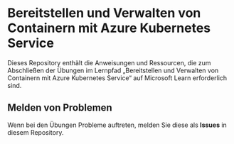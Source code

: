 # Bereitstellen und Verwalten von Containern mit Azure Kubernetes Service

Dieses Repository enthält die Anweisungen und Ressourcen, die zum Abschließen der Übungen im Lernpfad „Bereitstellen und Verwalten von Containern mit Azure Kubernetes Service“ auf Microsoft Learn erforderlich sind.
## Melden von Problemen
Wenn bei den Übungen Probleme auftreten, melden Sie diese als **Issues** in diesem Repository.
